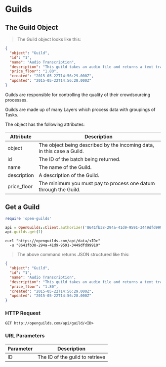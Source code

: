 # Guilds

## The Guild Object
> The Guild object looks like this:

```json
{
  "object": "Guild",
  "id": "1",
  "name": "Audio Transcription",
  "description": "This guild takes an audio file and returns a text transcription",
  "price_floor": "1.80",
  "created": "2015-05-22T14:56:29.000Z",
  "updated": "2015-05-22T14:56:28.000Z"
}
```

Guilds are responsible for controlling the quality of their crowdsourcing
processes.

Guilds are made up of many Layers which process data with groupings of Tasks.

The object has the following attributes:

Attribute | Description
--------- | -----------
object | The object being described by the incoming data, in this case a Guild.
id | The ID of the batch being returned.
name | The name of the Guild.
description | A description of the Guild.
price_floor | The minimum you must pay to process one datum through the Guild.

## Get a Guild
```ruby
require 'open-guilds'

api = OpenGuilds::Client.authorize!('8641fb38-294a-41d9-9591-3449dfd99910')
api.guilds.get(1)
```

```shell
curl "https://openguilds.com/api/data/<ID>"
  -u "8641fb38-294a-41d9-9591-3449dfd99910"
```

> The above command returns JSON structured like this:

```json
{
  "object": "Guild",
  "id": "1",
  "name": "Audio Transcription",
  "description": "This guild takes an audio file and returns a text transcription",
  "price_floor": "1.80",
  "created": "2015-05-22T14:56:29.000Z",
  "updated": "2015-05-22T14:56:28.000Z"
}

```

### HTTP Request

`GET http://openguilds.com/api/guild/<ID>`

### URL Parameters

Parameter | Description
--------- | -----------
ID | The ID of the guild to retrieve


